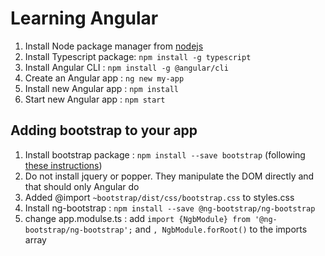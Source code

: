 # Learning Angular
1. Install Node package manager from [nodejs](https://nodejs.org/en/download/)
2. Install Typescript package: `npm install -g typescript`
3. Install Angular CLI       : `npm install -g @angular/cli`
4. Create an Angular app     : `ng new my-app`
5. Install new Angular app   : `npm install`
6. Start new Angular app     : `npm start`

## Adding bootstrap to your app
1. Install bootstrap package : `npm install --save bootstrap` (following [these instructions](https://www.techiediaries.com/angular-bootstrap/))
2. Do not install jquery or popper. They manipulate the DOM directly and that should only Angular do
3. Added @import `~bootstrap/dist/css/bootstrap.css` to styles.css
4. Install ng-bootstrap      : `npm install --save @ng-bootstrap/ng-bootstrap`
5. change app.modulse.ts     : add `import {NgbModule} from '@ng-bootstrap/ng-bootstrap';` and `, NgbModule.forRoot()` to the imports array

